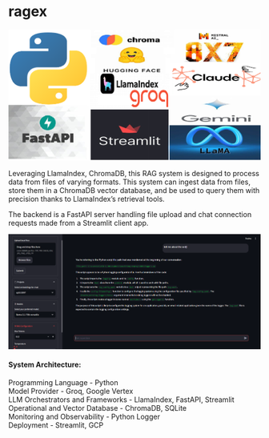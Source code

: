 # ragex

![](src/images/rag-stack.png)

Leveraging LlamaIndex, ChromaDB, this RAG system is designed to process data from files of varying formats. This system can ingest data from files, store them in a ChromaDB vector database, and be used to query them with precision thanks to LlamaIndex’s retrieval tools.

The backend is a FastAPI server handling file upload and chat connection requests made from a Streamlit client app. 

![](src/images/convo-screenshot.png)

#### System Architecture:
Programming Language             - Python <br>
Model Provider                   - Groq, Google Vertex <br>
LLM Orchestrators and Frameworks - LlamaIndex, FastAPI, Streamlit <br>
Operational and Vector Database  - ChromaDB, SQLite <br>
Monitoring and Observability     - Python Logger <br>
Deployment                       - Streamlit, GCP <br>

